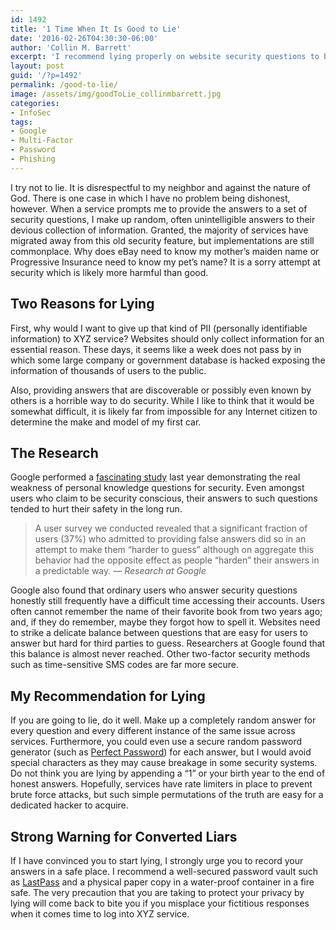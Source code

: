 ```yaml
---
id: 1492
title: '1 Time When It Is Good to Lie'
date: '2016-02-26T04:30:30-06:00'
author: 'Collin M. Barrett'
excerpt: 'I recommend lying properly on website security questions to block hacks by data miners and phishers.'
layout: post
guid: '/?p=1492'
permalink: /good-to-lie/
image: /assets/img/goodToLie_collinmbarrett.jpg
categories:
- InfoSec
tags:
- Google
- Multi-Factor
- Password
- Phishing
---
```


I try not to lie. It is disrespectful to my neighbor and against the nature of God. There is one case in which I have no
problem being dishonest, however. When a service prompts me to provide the answers to a set of security questions, I
make up random, often unintelligible answers to their devious collection of information. Granted, the majority of
services have migrated away from this old security feature, but implementations are still commonplace. Why does eBay
need to know my mother’s maiden name or Progressive Insurance need to know my pet’s name? It is a sorry attempt at
security which is likely more harmful than good.

## Two Reasons for Lying

First, why would I want to give up that kind of PII (personally identifiable information) to XYZ service? Websites
should only collect information for an essential reason. These days, it seems like a week does not pass by in which some
large company or government database is hacked exposing the information of thousands of users to the public.

Also, providing answers that are discoverable or possibly even known by others is a horrible way to do security. While I
like to think that it would be somewhat difficult, it is likely far from impossible for any Internet citizen to
determine the make and model of my first car.

## The Research

Google performed a [fascinating study](https://research.google/pubs/pub43783/ "Secrets, Lies, and Account Recovery:
Lessons from the Use of Personal Knowledge Questions at Google") last year demonstrating the real weakness of personal
knowledge questions for security. Even amongst users who claim to be security conscious, their answers to such questions
tended to hurt their safety in the long run.

> A user survey we conducted revealed that a significant fraction of users (37%) who admitted to providing false answers
did so in an attempt to make them “harder to guess” although on aggregate this behavior had the opposite effect as
people “harden” their answers in a predictable way.
> — <cite>Research at Google</cite>

Google also found that ordinary users who answer security questions honestly still frequently have a difficult time
accessing their accounts. Users often cannot remember the name of their favorite book from two years ago; and, if they
do remember, maybe they forgot how to spell it. Websites need to strike a delicate balance between questions that are
easy for users to answer but hard for third parties to guess. Researchers at Google found that this balance is almost
never reached. Other two-factor security methods such as time-sensitive SMS codes are far more secure.

## My Recommendation for Lying

If you are going to lie, do it well. Make up a completely random answer for every question and every different instance
of the same issue across services. Furthermore, you could even use a secure random password generator (such as [Perfect
Password](https://www.grc.com/passwords.htm "Gibson Research Corporation")) for each answer, but I would avoid special
characters as they may cause breakage in some security systems. Do not think you are lying by appending a “1” or your
birth year to the end of honest answers. Hopefully, services have rate limiters in place to prevent brute force attacks,
but such simple permutations of the truth are easy for a dedicated hacker to acquire.

## Strong Warning for Converted Liars

If I have convinced you to start lying, I strongly urge you to record your answers in a safe place. I recommend a
well-secured password vault such as [LastPass](https://www.lastpass.com/) and a physical paper copy in a water-proof
container in a fire safe. The very precaution that you are taking to protect your privacy by lying will come back to
bite you if you misplace your fictitious responses when it comes time to log into XYZ service.